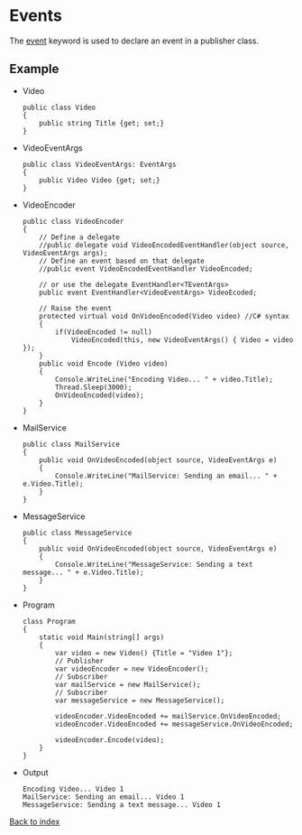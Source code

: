 # Events

The [event](https://docs.microsoft.com/es-es/dotnet/csharp/language-reference/keywords/event) keyword is used to declare an event in a publisher class.

## Example

* Video
	```
	public class Video
	{
		public string Title {get; set;}
	}
	```
* VideoEventArgs
	```
	public class VideoEventArgs: EventArgs
	{
		public Video Video {get; set;}
	}
	```
* VideoEncoder
	```
	public class VideoEncoder
	{
		// Define a delegate
		//public delegate void VideoEncodedEventHandler(object source, VideoEventArgs args);
		// Define an event based on that delegate
		//public event VideoEncodedEventHandler VideoEncoded;
		
		// or use the delegate EventHandler<TEventArgs>
		public event EventHandler<VideoEventArgs> VideoEcoded;
		
		// Raise the event
		protected virtual void OnVideoEncoded(Video video) //C# syntax
		{
			if(VideoEncoded != null)
				VideoEncoded(this, new VideoEventArgs() { Video = video });
		}
		public void Encode (Video video)
		{
			Console.WriteLine("Encoding Video... " + video.Title);
			Thread.Sleep(3000);
			OnVideoEncoded(video);
		} 
	}
	```
* MailService
	```
	public class MailService
	{
		public void OnVideoEncoded(object source, VideoEventArgs e)
		{
			Console.WriteLine("MailService: Sending an email... " + e.Video.Title);
		}
	}
	```
* MessageService
	```
	public class MessageService
	{
		public void OnVideoEncoded(object source, VideoEventArgs e)
		{
			Console.WriteLine("MessageService: Sending a text message... " + e.Video.Title);
		}
	}
	```
* Program
	```
	class Program
	{
		static void Main(string[] args)
		{
			var video = new Video() {Title = "Video 1"};
			// Publisher
			var videoEncoder = new VideoEncoder();
			// Subscriber
			var mailService = new MailService();
			// Subscriber
			var messageService = new MessageService();
			
			videoEncoder.VideoEncoded += mailService.OnVideoEncoded;
			videoEncoder.VideoEncoded += messageService.OnVideoEncoded;
			
			videoEncoder.Encode(video);
		}
	}
	```
* Output
	```
	Encoding Video... Video 1
	MailService: Sending an email... Video 1
	MessageService: Sending a text message... Video 1	 
	```

[Back to index](../README.md)